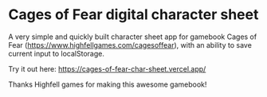 # Cages of Fear digital character sheet

A very simple and quickly built character sheet app for gamebook Cages of Fear (https://www.highfellgames.com/cagesoffear), with an ability to save current input to localStorage.

Try it out here: https://cages-of-fear-char-sheet.vercel.app/

Thanks Highfell games for making this awesome gamebook!

